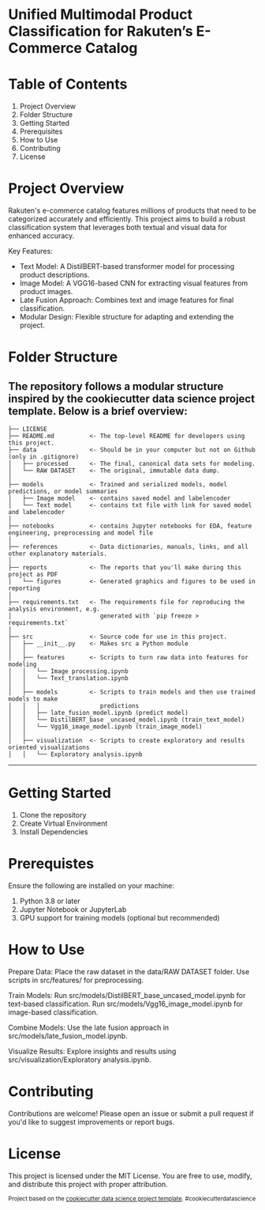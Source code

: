 Unified Multimodal Product Classification for Rakuten’s E-Commerce Catalog
==============================

Table of Contents
==================
1. Project Overview
2. Folder Structure
3. Getting Started
4. Prerequisites
5. How to Use
6. Contributing
7. License

Project Overview
================
Rakuten's e-commerce catalog features millions of products that need to be categorized accurately and efficiently. This project aims to build a robust classification system that leverages both textual and visual data for enhanced accuracy.

Key Features:

- Text Model: A DistilBERT-based transformer model for processing product descriptions.
- Image Model: A VGG16-based CNN for extracting visual features from product images.
- Late Fusion Approach: Combines text and image features for final classification.
- Modular Design: Flexible structure for adapting and extending the project.

Folder Structure
=================
The repository follows a modular structure inspired by the cookiecutter data science project template. Below is a brief overview:
------------

    ├── LICENSE
    ├── README.md          <- The top-level README for developers using this project.
    ├── data               <- Should be in your computer but not on Github (only in .gitignore)
    │   ├── processed      <- The final, canonical data sets for modeling.
    │   └── RAW DATASET    <- The original, immutable data dump.
    │
    ├── models             <- Trained and serialized models, model predictions, or model summaries
    │   ├── Image model    <- contains saved model and labelencoder
    │   └── Text model     <- contains txt file with link for saved model and labelencoder
    │
    ├── notebooks          <- contains Jupyter notebooks for EDA, feature engineering, preprocessing and model file
    │
    ├── references         <- Data dictionaries, manuals, links, and all other explanatory materials.
    │
    ├── reports            <- The reports that you'll make during this project as PDF
    │   └── figures        <- Generated graphics and figures to be used in reporting
    │
    ├── requirements.txt   <- The requirements file for reproducing the analysis environment, e.g.
    │                         generated with `pip freeze > requirements.txt`
    │
    ├── src                <- Source code for use in this project.
    │   ├── __init__.py    <- Makes src a Python module
    │   │
    │   ├── features       <- Scripts to turn raw data into features for modeling
    │   │   └── Image processing.ipynb
    │   │   └── Text_translation.ipynb
    │   │
    │   ├── models         <- Scripts to train models and then use trained models to make
    │   │   │                 predictions
    │   │   ├── late_fusion_model.ipynb (predict model)
    │   │   └── DistilBERT_base _uncased_model.ipynb (train_text_model)
    │   │   └── Vgg16_image_model.ipynb (train_image_model)
    │   │
    │   ├── visualization  <- Scripts to create exploratory and results oriented visualizations
    │   │   └── Exploratory analysis.ipynb

--------

Getting Started
===============
1. Clone the repository
2. Create Virtual Environment
3. Install Dependencies

Prerequistes
============
Ensure the following are installed on your machine:

1. Python 3.8 or later
2. Jupyter Notebook or JupyterLab
3. GPU support for training models (optional but recommended)

How to Use
==========
Prepare Data:
Place the raw dataset in the data/RAW DATASET folder.
Use scripts in src/features/ for preprocessing.

Train Models:
Run src/models/DistilBERT_base_uncased_model.ipynb for text-based classification.
Run src/models/Vgg16_image_model.ipynb for image-based classification.

Combine Models:
Use the late fusion approach in src/models/late_fusion_model.ipynb.

Visualize Results:
Explore insights and results using src/visualization/Exploratory analysis.ipynb.

Contributing
============
Contributions are welcome! Please open an issue or submit a pull request if you'd like to suggest improvements or report bugs.

License
=======
This project is licensed under the MIT License. You are free to use, modify, and distribute this project with proper attribution.


<p><small>Project based on the <a target="_blank" href="https://drivendata.github.io/cookiecutter-data-science/">cookiecutter data science project template</a>. #cookiecutterdatascience</small></p>
